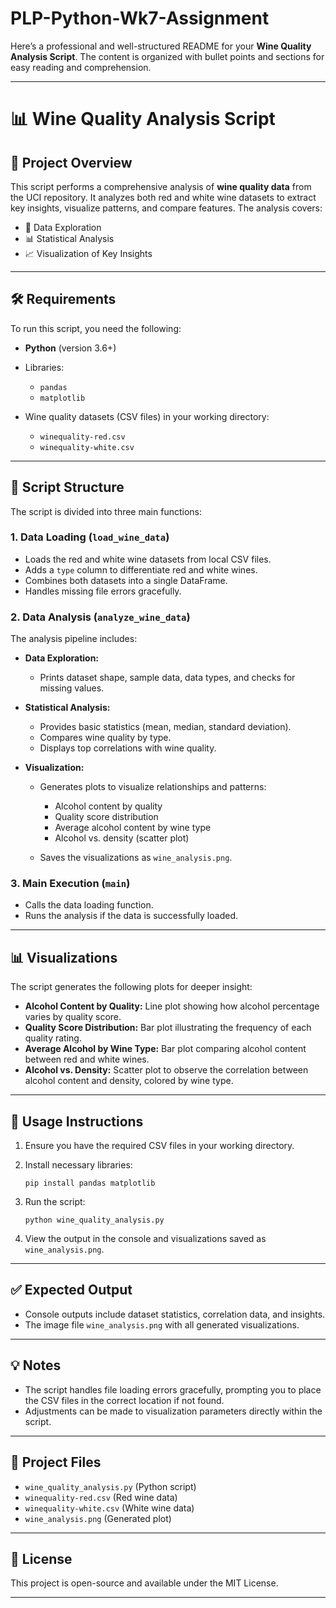 # PLP-Python-Wk7-Assignment

Here’s a professional and well-structured README for your **Wine Quality Analysis Script**. The content is organized with bullet points and sections for easy reading and comprehension.

---

# 📊 Wine Quality Analysis Script

## 📑 **Project Overview**

This script performs a comprehensive analysis of **wine quality data** from the UCI repository. It analyzes both red and white wine datasets to extract key insights, visualize patterns, and compare features.
The analysis covers:

* 📂 Data Exploration
* 📊 Statistical Analysis
* 📈 Visualization of Key Insights

---

## 🛠️ **Requirements**

To run this script, you need the following:

* **Python** (version 3.6+)
* Libraries:

  * `pandas`
  * `matplotlib`
* Wine quality datasets (CSV files) in your working directory:

  * `winequality-red.csv`
  * `winequality-white.csv`

---

## 🚀 **Script Structure**

The script is divided into three main functions:

### 1. **Data Loading (`load_wine_data`)**

* Loads the red and white wine datasets from local CSV files.
* Adds a `type` column to differentiate red and white wines.
* Combines both datasets into a single DataFrame.
* Handles missing file errors gracefully.

### 2. **Data Analysis (`analyze_wine_data`)**

The analysis pipeline includes:

* **Data Exploration:**

  * Prints dataset shape, sample data, data types, and checks for missing values.
* **Statistical Analysis:**

  * Provides basic statistics (mean, median, standard deviation).
  * Compares wine quality by type.
  * Displays top correlations with wine quality.
* **Visualization:**

  * Generates plots to visualize relationships and patterns:

    * Alcohol content by quality
    * Quality score distribution
    * Average alcohol content by wine type
    * Alcohol vs. density (scatter plot)
  * Saves the visualizations as `wine_analysis.png`.

### 3. **Main Execution (`main`)**

* Calls the data loading function.
* Runs the analysis if the data is successfully loaded.

---

## 📊 **Visualizations**

The script generates the following plots for deeper insight:

* **Alcohol Content by Quality:** Line plot showing how alcohol percentage varies by quality score.
* **Quality Score Distribution:** Bar plot illustrating the frequency of each quality rating.
* **Average Alcohol by Wine Type:** Bar plot comparing alcohol content between red and white wines.
* **Alcohol vs. Density:** Scatter plot to observe the correlation between alcohol content and density, colored by wine type.

---

## 📝 **Usage Instructions**

1. Ensure you have the required CSV files in your working directory.
2. Install necessary libraries:

   ```
   pip install pandas matplotlib
   ```
3. Run the script:

   ```
   python wine_quality_analysis.py
   ```
4. View the output in the console and visualizations saved as `wine_analysis.png`.

---

## ✅ **Expected Output**

* Console outputs include dataset statistics, correlation data, and insights.
* The image file `wine_analysis.png` with all generated visualizations.

---

## 💡 **Notes**

* The script handles file loading errors gracefully, prompting you to place the CSV files in the correct location if not found.
* Adjustments can be made to visualization parameters directly within the script.

---

## 📂 **Project Files**

* `wine_quality_analysis.py` (Python script)
* `winequality-red.csv` (Red wine data)
* `winequality-white.csv` (White wine data)
* `wine_analysis.png` (Generated plot)

---

## 📝 **License**

This project is open-source and available under the MIT License.

---

